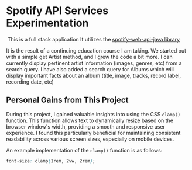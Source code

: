 # Spotify API Services Experimentation
​
This is a full stack application
It utilizes the [spotify-web-api-java library](https://github.com/spotify-web-api-java/spotify-web-api-java)

It is the result of a continuing education course I am taking. We started out with a simple get Artist method, and I grew the code a bit more. I can currently display pertinent artist information (images, genres, etc) from a search query. I have also added a search query for Albums which will display important facts about an album (title, image, tracks, record label, recording date, etc)

## Personal Gains from This Project

During this project, I gained valuable insights into using the CSS `clamp()` function. This function allows text to dynamically resize based on the browser window's width, providing a smooth and responsive user experience. I found this particularly beneficial for maintaining consistent readability across various screen sizes, especially on mobile devices.

An example implementation of the `clamp()` function is as follows:
```css
font-size: clamp(1rem, 2vw, 2rem);

